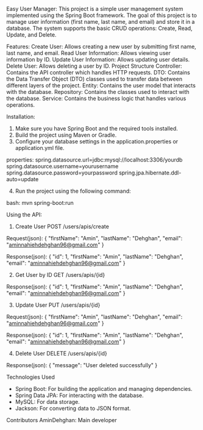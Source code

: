 Easy User Manager:
This project is a simple user management system implemented using the Spring Boot framework.
The goal of this project is to manage user information (first name, last name, and email) and store it in a database.
The system supports the basic CRUD operations: Create, Read, Update, and Delete.

Features:
Create User: Allows creating a new user by submitting first name, last name, and email.
Read User Information: Allows viewing user information by ID.
Update User Information: Allows updating user details.
Delete User: Allows deleting a user by ID.
Project Structure
Controller: Contains the API controller which handles HTTP requests.
DTO: Contains the Data Transfer Object (DTO) classes used to transfer data between different layers of the project.
Entity: Contains the user model that interacts with the database.
Repository: Contains the classes used to interact with the database.
Service: Contains the business logic that handles various operations.

Installation:
1. Make sure you have Spring Boot and the required tools installed.
2. Build the project using Maven or Gradle.
3. Configure your database settings in the application.properties or application.yml file.

properties:
spring.datasource.url=jdbc:mysql://localhost:3306/yourdb
spring.datasource.username=yourusername
spring.datasource.password=yourpassword
spring.jpa.hibernate.ddl-auto=update

4. Run the project using the following command:

bash:
mvn spring-boot:run

Using the API:
1. Create User
POST /users/apis/create

Request(json):
{
  "firstName": "Amin",
  "lastName": "Dehghan",
  "email": "aminnahiehdehghan96@gmail.com"
}

Response(json):
{
  "id": 1,
  "firstName": "Amin",
  "lastName": "Dehghan",
  "email": "aminnahiehdehghan96@gmail.com"
}

2. Get User by ID
GET /users/apis/{id}

Response(json):
{
  "id": 1,
  "firstName": "Amin",
  "lastName": "Dehghan",
  "email": "aminnahiehdehghan96@gmail.com"
}

3. Update User
PUT /users/apis/{id}

Request(json):
{
  "firstName": "Amin",
  "lastName": "Dehghan",
  "email": "aminnahiehdehghan96@gmail.com"
}

Response(json):
{
  "id": 1,
  "firstName": "Amin",
  "lastName": "Dehghan",
  "email": "aminnahiehdehghan96@gmail.com"
}

4. Delete User
DELETE /users/apis/{id}

Response(json):
{
  "message": "User deleted successfully"
}

Technologies Used
- Spring Boot: For building the application and managing dependencies.
- Spring Data JPA: For interacting with the database.
- MySQL: For data storage.
- Jackson: For converting data to JSON format.

Contributors
AminDehghan: Main developer
